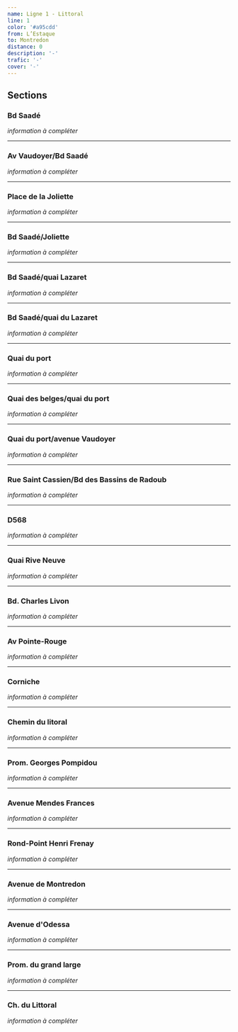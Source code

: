 ```yaml
---
name: Ligne 1 - Littoral
line: 1
color: '#a95cdd'
from: L’Estaque
to: Montredon
distance: 0
description: '-'
trafic: '-'
cover: '-'
---
```


## Sections

### Bd Saadé

<em>information à compléter</em>

---

### Av Vaudoyer/Bd Saadé

<em>information à compléter</em>

---

### Place de la Joliette

<em>information à compléter</em>

---

### Bd Saadé/Joliette

<em>information à compléter</em>

---

### Bd Saadé/quai Lazaret

<em>information à compléter</em>

---

### Bd Saadé/quai du Lazaret

<em>information à compléter</em>

---

### Quai du port

<em>information à compléter</em>

---

### Quai des belges/quai du port

<em>information à compléter</em>

---

### Quai du port/avenue Vaudoyer

<em>information à compléter</em>

---

### Rue Saint Cassien/Bd des Bassins de Radoub

<em>information à compléter</em>

---

### D568

<em>information à compléter</em>

---

### Quai Rive Neuve

<em>information à compléter</em>

---

### Bd. Charles Livon

<em>information à compléter</em>

---

### Av Pointe-Rouge

<em>information à compléter</em>

---

### Corniche

<em>information à compléter</em>

---

### Chemin du litoral

<em>information à compléter</em>

---

### Prom. Georges Pompidou

<em>information à compléter</em>

---

### Avenue Mendes Frances

<em>information à compléter</em>

---

### Rond-Point Henri Frenay

<em>information à compléter</em>

---

### Avenue de Montredon

<em>information à compléter</em>

---

### Avenue d'Odessa

<em>information à compléter</em>

---

### Prom. du grand large

<em>information à compléter</em>

---

### Ch. du Littoral

<em>information à compléter</em>
